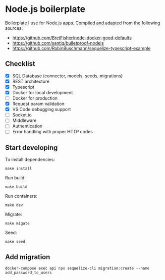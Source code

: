 # Node.js boilerplate

Boilerplate I use for Node.js apps. Compiled and adapted from the following sources:

- https://github.com/BretFisher/node-docker-good-defaults
- https://github.com/santiq/bulletproof-nodejs
- https://github.com/RobinBuschmann/sequelize-typescript-example

## Checklist

- [x] SQL Database (connector, models, seeds, migrations)
- [x] REST architecture
- [x] Typescript
- [x] Docker for local development
- [ ] Docker for production
- [x] Request param validation
- [x] VS Code debugging support
- [ ] Socket.io
- [ ] Middleware
- [ ] Authentication
- [ ] Error handling with proper HTTP codes

## Start developing

To install dependencies:

`make install`

Run build:

`make build`

Run containers:

`make dev`

Migrate:

`make migate`

Seed:

`make seed`

## Add migration

```
docker-compose exec api npx sequelize-cli migration:create --name add_password_to_users
```
